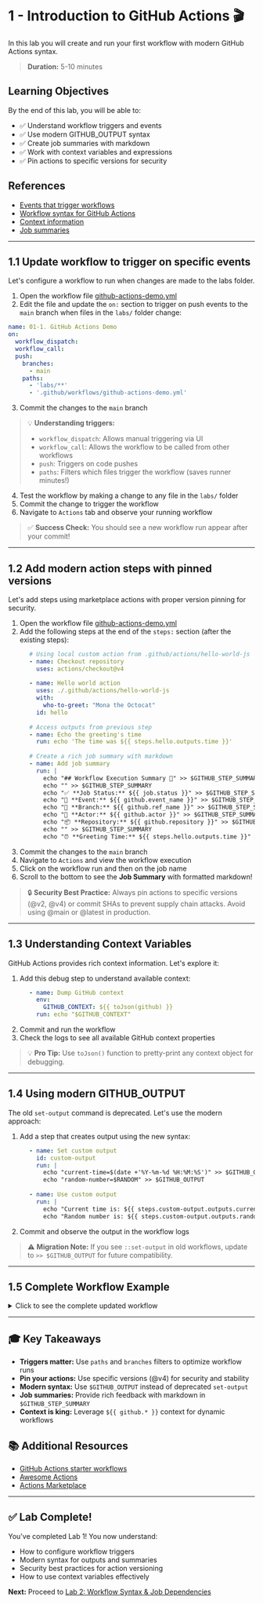 # 1 - Introduction to GitHub Actions 🎬

In this lab you will create and run your first workflow with modern GitHub Actions syntax.

> **Duration:** 5-10 minutes

## Learning Objectives

By the end of this lab, you will be able to:
- ✅ Understand workflow triggers and events
- ✅ Use modern GITHUB_OUTPUT syntax
- ✅ Create job summaries with markdown
- ✅ Work with context variables and expressions
- ✅ Pin actions to specific versions for security

## References
- [Events that trigger workflows](https://docs.github.com/en/actions/using-workflows/events-that-trigger-workflows)
- [Workflow syntax for GitHub Actions](https://docs.github.com/en/actions/using-workflows/workflow-syntax-for-github-actions)
- [Context information](https://docs.github.com/en/actions/learn-github-actions/contexts)
- [Job summaries](https://docs.github.com/en/actions/using-workflows/workflow-commands-for-github-actions#adding-a-job-summary)

---

## 1.1 Update workflow to trigger on specific events

Let's configure a workflow to run when changes are made to the labs folder.

1. Open the workflow file [github-actions-demo.yml](/.github/workflows/github-actions-demo.yml)
2. Edit the file and update the `on:` section to trigger on push events to the `main` branch when files in the `labs/` folder change:

```yaml
name: 01-1. GitHub Actions Demo
on: 
  workflow_dispatch:
  workflow_call:
  push:
    branches:
      - main
    paths:
      - 'labs/**'
      - '.github/workflows/github-actions-demo.yml'
```

3. Commit the changes to the `main` branch

> 💡 **Understanding triggers:**
> - `workflow_dispatch`: Allows manual triggering via UI
> - `workflow_call`: Allows the workflow to be called from other workflows
> - `push`: Triggers on code pushes
> - `paths`: Filters which files trigger the workflow (saves runner minutes!)

4. Test the workflow by making a change to any file in the `labs/` folder
5. Commit the change to trigger the workflow
6. Navigate to `Actions` tab and observe your running workflow

> ✅ **Success Check:** You should see a new workflow run appear after your commit!

---

## 1.2 Add modern action steps with pinned versions

Let's add steps using marketplace actions with proper version pinning for security.

1. Open the workflow file [github-actions-demo.yml](/.github/workflows/github-actions-demo.yml)
2. Add the following steps at the end of the `steps:` section (after the existing steps):

```yaml
      # Using local custom action from .github/actions/hello-world-js
      - name: Checkout repository
        uses: actions/checkout@v4
      
      - name: Hello world action
        uses: ./.github/actions/hello-world-js
        with:
          who-to-greet: "Mona the Octocat"
        id: hello
      
      # Access outputs from previous step
      - name: Echo the greeting's time
        run: echo 'The time was ${{ steps.hello.outputs.time }}'
      
      # Create a rich job summary with markdown
      - name: Add job summary
        run: |
          echo "## Workflow Execution Summary 🚀" >> $GITHUB_STEP_SUMMARY
          echo "" >> $GITHUB_STEP_SUMMARY
          echo "✅ **Job Status:** ${{ job.status }}" >> $GITHUB_STEP_SUMMARY
          echo "🔀 **Event:** ${{ github.event_name }}" >> $GITHUB_STEP_SUMMARY
          echo "🌿 **Branch:** ${{ github.ref_name }}" >> $GITHUB_STEP_SUMMARY
          echo "👤 **Actor:** ${{ github.actor }}" >> $GITHUB_STEP_SUMMARY
          echo "📦 **Repository:** ${{ github.repository }}" >> $GITHUB_STEP_SUMMARY
          echo "" >> $GITHUB_STEP_SUMMARY
          echo "⏰ **Greeting Time:** ${{ steps.hello.outputs.time }}" >> $GITHUB_STEP_SUMMARY
```

3. Commit the changes to the `main` branch
4. Navigate to `Actions` and view the workflow execution
5. Click on the workflow run and then on the job name
6. Scroll to the bottom to see the **Job Summary** with formatted markdown!

> 🔒 **Security Best Practice:** Always pin actions to specific versions (@v2, @v4) or commit SHAs to prevent supply chain attacks. Avoid using @main or @latest in production.

---

## 1.3 Understanding Context Variables

GitHub Actions provides rich context information. Let's explore it:

1. Add this debug step to understand available context:

```yaml
      - name: Dump GitHub context
        env:
          GITHUB_CONTEXT: ${{ toJson(github) }}
        run: echo "$GITHUB_CONTEXT"
```

2. Commit and run the workflow
3. Check the logs to see all available GitHub context properties

> 💡 **Pro Tip:** Use `toJson()` function to pretty-print any context object for debugging.

---

## 1.4 Using modern GITHUB_OUTPUT

The old `set-output` command is deprecated. Let's use the modern approach:

1. Add a step that creates output using the new syntax:

```yaml
      - name: Set custom output
        id: custom-output
        run: |
          echo "current-time=$(date +'%Y-%m-%d %H:%M:%S')" >> $GITHUB_OUTPUT
          echo "random-number=$RANDOM" >> $GITHUB_OUTPUT
      
      - name: Use custom output
        run: |
          echo "Current time is: ${{ steps.custom-output.outputs.current-time }}"
          echo "Random number is: ${{ steps.custom-output.outputs.random-number }}"
```

2. Commit and observe the output in the workflow logs

> ⚠️ **Migration Note:** If you see `::set-output` in old workflows, update to `>> $GITHUB_OUTPUT` for future compatibility.

---

## 1.5 Complete Workflow Example

<details>
<summary>Click to see the complete updated workflow</summary>

```yaml
name: 01-1. GitHub Actions Demo
on: 
  workflow_dispatch:
  workflow_call:
  push:
    branches:
      - main
    paths:
      - 'labs/**'
      - '.github/workflows/github-actions-demo.yml'

jobs:
  Explore-GitHub-Actions:
    runs-on: ubuntu-latest
    steps:
      - run: echo "🎉 The job was automatically triggered by a ${{ github.event_name }} event."
      - run: echo "🐧 This job is now running on a ${{ runner.os }} server hosted by GitHub!"
      - run: echo "🔎 The name of your branch is ${{ github.ref }} and your repository is ${{ github.repository }}."
      
      - name: Check out repository code
        uses: actions/checkout@v4
      
      - run: echo "💡 The ${{ github.repository }} repository has been cloned to the runner."
      - run: echo "🖥️ The workflow is now ready to test your code on the runner."
      
      - name: List files in the repository
        run: |
          ls ${{ github.workspace }}
      
      - run: echo "🍏 This job's status is ${{ job.status }}."
      
      # Using local custom action from .github/actions/hello-world-js
      - name: Hello world action
        uses: ./.github/actions/hello-world-js
        with:
          who-to-greet: "Mona the Octocat"
        id: hello
      
      - name: Echo the greeting's time
        run: echo 'The time was ${{ steps.hello.outputs.time }}'
      
      # Modern output syntax
      - name: Set custom output
        id: custom-output
        run: |
          echo "current-time=$(date +'%Y-%m-%d %H:%M:%S')" >> $GITHUB_OUTPUT
          echo "random-number=$RANDOM" >> $GITHUB_OUTPUT
      
      - name: Use custom output
        run: |
          echo "Current time is: ${{ steps.custom-output.outputs.current-time }}"
          echo "Random number is: ${{ steps.custom-output.outputs.random-number }}"
      
      # Create rich job summary
      - name: Add job summary
        run: |
          echo "## Workflow Execution Summary 🚀" >> $GITHUB_STEP_SUMMARY
          echo "" >> $GITHUB_STEP_SUMMARY
          echo "✅ **Job Status:** ${{ job.status }}" >> $GITHUB_STEP_SUMMARY
          echo "🔀 **Event:** ${{ github.event_name }}" >> $GITHUB_STEP_SUMMARY
          echo "🌿 **Branch:** ${{ github.ref_name }}" >> $GITHUB_STEP_SUMMARY
          echo "👤 **Actor:** ${{ github.actor }}" >> $GITHUB_STEP_SUMMARY
          echo "📦 **Repository:** ${{ github.repository }}" >> $GITHUB_STEP_SUMMARY
          echo "" >> $GITHUB_STEP_SUMMARY
          echo "⏰ **Greeting Time:** ${{ steps.hello.outputs.time }}" >> $GITHUB_STEP_SUMMARY
          echo "🎲 **Random Number:** ${{ steps.custom-output.outputs.random-number }}" >> $GITHUB_STEP_SUMMARY
```
</details>

---

## 🎓 Key Takeaways

- **Triggers matter:** Use `paths` and `branches` filters to optimize workflow runs
- **Pin your actions:** Use specific versions (@v4) for security and stability
- **Modern syntax:** Use `$GITHUB_OUTPUT` instead of deprecated `set-output`
- **Job summaries:** Provide rich feedback with markdown in `$GITHUB_STEP_SUMMARY`
- **Context is king:** Leverage `${{ github.* }}` context for dynamic workflows

## 📚 Additional Resources

- [GitHub Actions starter workflows](https://github.com/actions/starter-workflows)
- [Awesome Actions](https://github.com/sdras/awesome-actions)
- [Actions Marketplace](https://github.com/marketplace?type=actions)

---

## ✅ Lab Complete!

You've completed Lab 1! You now understand:
- How to configure workflow triggers
- Modern syntax for outputs and summaries
- Security best practices for action versioning
- How to use context variables effectively

**Next:** Proceed to [Lab 2: Workflow Syntax & Job Dependencies](/labs/lab02.md)
